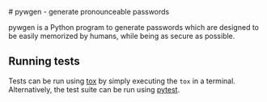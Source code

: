 # pywgen - generate pronounceable passwords

pywgen is a Python program to generate passwords which are designed to be
easily memorized by humans, while being as secure as possible.

## Running tests

Tests can be run using [tox](https://tox.readthedocs.io/) by simply executing
the `tox` in a terminal. Alternatively, the test suite can be run using
[pytest](https://docs.pytest.org/).
